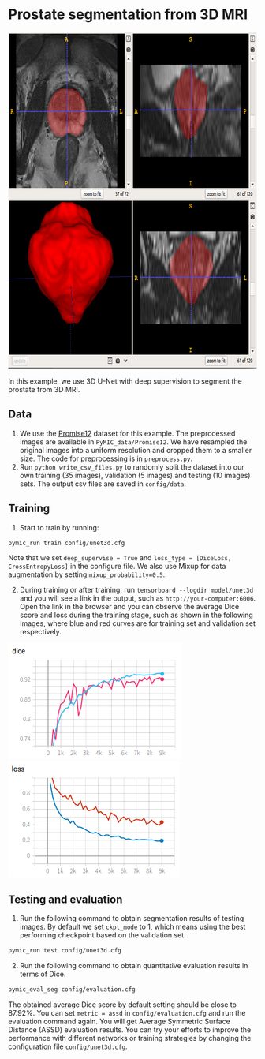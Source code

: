 # Prostate segmentation from 3D MRI
<img src="./picture/seg_example.png" width="796" height="682"/> 

In this example, we use 3D U-Net with deep supervision to segment the prostate from 3D MRI. 

## Data 
1. We use the [Promise12][promise12_link] dataset for this example. The preprocessed images are available in `PyMIC_data/Promise12`. We have resampled the original images into a uniform resolution and cropped them to a smaller size. The code for preprocessing is in  `preprocess.py`.
2. Run `python write_csv_files.py` to randomly split the dataset into our own training (35 images), validation (5 images) and testing (10 images) sets. The output csv files are saved in `config/data`.

[promise12_link]:https://promise12.grand-challenge.org/

## Training
1. Start to train by running:
 
```bash
pymic_run train config/unet3d.cfg
```

Note that we set `deep_supervise = True` and `loss_type = [DiceLoss, CrossEntropyLoss]` in the configure file. We also use Mixup for data
augmentation by setting `mixup_probability=0.5`.

2. During training or after training, run `tensorboard --logdir model/unet3d` and you will see a link in the output, such as `http://your-computer:6006`. Open the link in the browser and you can observe the average Dice score and loss during the training stage, such as shown in the following images, where blue and red curves are for training set and validation set respectively. 

![avg_dice](./picture/train_avg_dice.png)
![avg_loss](./picture/train_avg_loss.png)

## Testing and evaluation
1. Run the following command to obtain segmentation results of testing images. By default we set `ckpt_mode` to 1, which means using the best performing checkpoint based on the validation set.

```bash
pymic_run test config/unet3d.cfg
```

2. Run the following command to obtain quantitative evaluation results in terms of Dice. 

```bash
pymic_eval_seg config/evaluation.cfg
```

The obtained average Dice score by default setting should be close to 87.92%. You can set `metric = assd` in `config/evaluation.cfg` and run the evaluation command again. You will get Average Symmetric Surface Distance (ASSD) evaluation results. You can try your efforts to improve the performance with different networks or training strategies by changing the configuration file `config/unet3d.cfg`.

